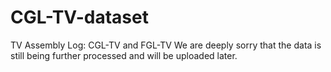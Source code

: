 # CGL-TV-dataset
TV Assembly Log: CGL-TV and FGL-TV
We are deeply sorry that the data is still being further processed and will be uploaded later.
